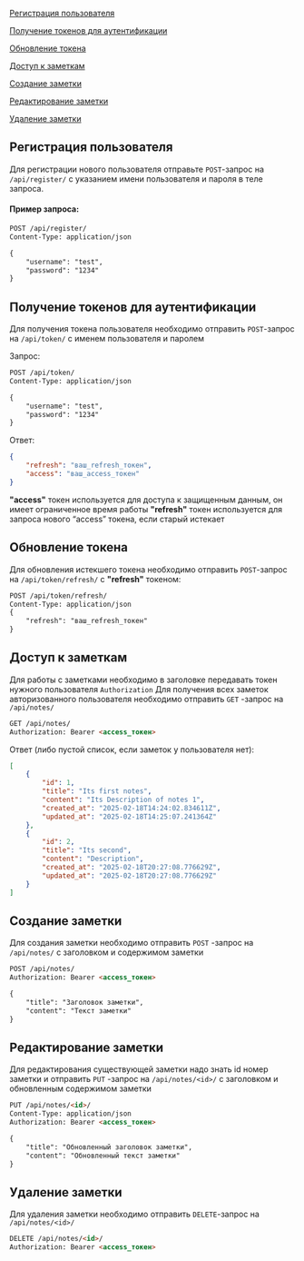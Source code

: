 
[Регистрация пользователя](#регистрация-пользователя)

[Получение токенов для аутентификации](#получение-токена)

[Обновление токена](#обновление-токена)

[Доступ к заметкам](#доступ-к-заметкам)

[Создание заметки](#создание-заметки)

[Редактирование заметки](#редактирование-заметки)

[Удаление заметки](#удаление-заметки)


## Регистрация пользователя
Для регистрации нового пользователя отправьте `POST`-запрос на `/api/register/` с указанием имени пользователя и пароля в теле запроса.

#### Пример запроса:
``` html
POST /api/register/
Content-Type: application/json

{
    "username": "test",
    "password": "1234"
}
```

## Получение токенов для аутентификации
Для получения токена пользователя необходимо отправить `POST`-запрос на `/api/token/` с именем пользователя и паролем

Запрос:
``` html
POST /api/token/
Content-Type: application/json

{
    "username": "test",
    "password": "1234"
}
```
Ответ:
``` json
{
    "refresh": "ваш_refresh_токен",
    "access": "ваш_access_токен"
}
```
**"access"** токен используется для доступа к защищенным данным, он имеет ограниченное время работы
**"refresh"** токен используется для запроса нового “access” токена, если старый истекает
## Обновление токена
Для обновления истекшего токена  необходимо отправить `POST`-запрос на `/api/token/refresh/` с **"refresh"**  токеном:
``` html
POST /api/token/refresh/
Content-Type: application/json
{
    "refresh": "ваш_refresh_токен"
}
```

## Доступ к заметкам
Для работы с заметками необходимо в заголовке передавать токен нужного пользователя `Authorization`
Для получения всех заметок авторизованного пользователя необходимо отправить `GET` -запрос на `/api/notes/`
``` html
GET /api/notes/
Authorization: Bearer <access_токен>
```
Ответ (либо пустой список, если заметок у пользователя нет): 
``` json
[
    {
        "id": 1,
        "title": "Its first notes",
        "content": "Its Description of notes 1",
        "created_at": "2025-02-18T14:24:02.834611Z",
        "updated_at": "2025-02-18T14:25:07.241364Z"
    },
    {
        "id": 2,
        "title": "Its second",
        "content": "Description",
        "created_at": "2025-02-18T20:27:08.776629Z",
        "updated_at": "2025-02-18T20:27:08.776629Z"
    }
]
```
## Создание заметки 
Для создания заметки необходимо отправить `POST` -запрос на `/api/notes/` c заголовком и содержимом заметки 
``` html
POST /api/notes/
Authorization: Bearer <access_токен>

{
    "title": "Заголовок заметки",
    "content": "Текст заметки"
}
```
## Редактирование заметки
Для редактирования существующей заметки надо знать id номер заметки и отправить `PUT` -запрос на `/api/notes/<id>/` c заголовком и обновленным содержимом заметки 

``` html
PUT /api/notes/<id>/
Content-Type: application/json
Authorization: Bearer <access_токен>

{
    "title": "Обновленный заголовок заметки",
    "content": "Обновленный текст заметки"
}
```

## Удаление заметки
Для удаления заметки необходимо отправить `DELETE`-запрос на `/api/notes/<id>/`
``` html
DELETE /api/notes/<id>/
Authorization: Bearer <access_токен>
```
